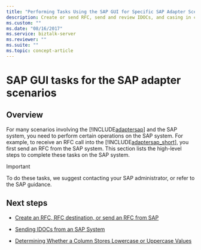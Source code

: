 ```yaml
---
title: "Performing Tasks Using the SAP GUI for Specific SAP Adapter Scenarios"
description: Create or send RFC, send and review IDOCs, and casing in column stores in SAP - BizTalk Adapter (BAP)
ms.custom: ""
ms.date: "08/16/2017"
ms.service: biztalk-server
ms.reviewer: ""
ms.suite: ""
ms.topic: concept-article
---
```

# SAP GUI tasks for the SAP adapter scenarios

## Overview
For many scenarios involving the [!INCLUDE[adaptersap](../../includes/adaptersap-md.md)] and the SAP system, you need to perform certain operations on the SAP system. For example, to receive an RFC call into the [!INCLUDE[adaptersap_short](../../includes/adaptersap-short-md.md)], you first send an RFC from the SAP system. This section lists the high-level steps to complete these tasks on the SAP system.  
  
> [!IMPORTANT]
>  To do these tasks, we suggest contacting your SAP administrator, or refer to the SAP guidance.  
  
## Next steps  
  
-   [Create an RFC, RFC destination, or send an RFC from SAP](creating-an-rfc-in-an-sap-system.md)  
  
-   [Sending IDOCs from an SAP System](sending-idocs-from-an-sap-system.md)  
  
-   [Determining Whether a Column Stores Lowercase or Uppercase Values](determining-whether-a-column-stores-lowercase-or-uppercase-values.md)  
  
